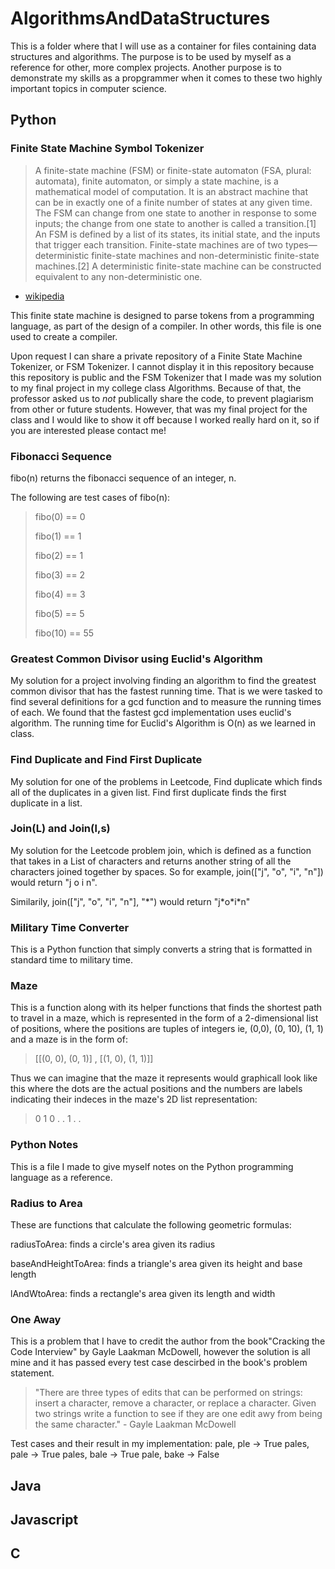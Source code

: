 # AlgorithmsAndDataStructures

This is a folder where that I will use as a container for files containing data structures and algorithms. The purpose is to be used by myself as a reference for other, more complex projects. Another purpose is to demonstrate my skills as a propgrammer when it comes to these two highly important topics in computer science.

## Python

### Finite State Machine Symbol Tokenizer

> A finite-state machine (FSM) or finite-state automaton (FSA, plural: automata), finite automaton, or simply a state machine, is a mathematical model of computation. It is an abstract machine that can be in exactly one of a finite number of states at any given time. The FSM can change from one state to another in response to some inputs; the change from one state to another is called a transition.[1] An FSM is defined by a list of its states, its initial state, and the inputs that trigger each transition. Finite-state machines are of two types—deterministic finite-state machines and non-deterministic finite-state machines.[2] A deterministic finite-state machine can be constructed equivalent to any non-deterministic one.

- [wikipedia](https://en.wikipedia.org/wiki/Finite-state_machine)

This finite state machine is designed to parse tokens from a programming language, as part of the design of a compiler. In other words, this file is one used to create a compiler.

Upon request I can share a private repository of a Finite State Machine Tokenizer, or FSM Tokenizer. I cannot display it in this repository because this repository is public and the FSM Tokenizer that I made was my solution to my final project in my college class Algorithms. Because of that, the professor asked us to _not_ publically share the code, to prevent plagiarism from other or future students. However, that was my final project for the class and I would like to show it off because I worked really hard on it, so if you are interested please contact me!

### Fibonacci Sequence

fibo(n) returns the fibonacci sequence of an integer, n.

The following are test cases of fibo(n):

> fibo(0) == 0
>
> fibo(1) == 1
>
> fibo(2) == 1
>
> fibo(3) == 2
>
> fibo(4) == 3
>
> fibo(5) == 5
>
> fibo(10) == 55

### Greatest Common Divisor using Euclid's Algorithm

My solution for a project involving finding an algorithm to find the greatest common divisor that has the fastest running time. That is we were tasked to find several definitions for a gcd function and to measure the running times of each. We found that the fastest gcd implementation uses euclid's algorithm. The running time for Euclid's Algorithm is O(n) as we learned in class.

### Find Duplicate and Find First Duplicate

My solution for one of the problems in Leetcode, Find duplicate which finds all of the duplicates in a given list. Find first duplicate finds the first duplicate in a list.

### Join(L) and Join(l,s)

My solution for the Leetcode problem join, which is defined as a function that takes in a List of characters and returns another string of all the characters joined together by spaces. So for example, join(["j", "o", "i", "n"]) would return "j o i n".

Similarily, join(["j", "o", "i", "n"], "\*") would return "j\*o\*i\*n"

### Military Time Converter

This is a Python function that simply converts a string that is formatted in standard time to military time.

### Maze

This is a function along with its helper functions that finds the shortest path to travel in a maze, which is represented in the form of a 2-dimensional list of positions, where the positions are tuples of integers ie, (0,0), (0, 10), (1, 1) and a maze is in the form of:

> [[(0, 0), (0, 1)] , [(1, 0), (1, 1)]]

Thus we can imagine that the maze it represents would graphicall look like this where the dots are the actual positions and the numbers are labels indicating their indeces in the maze's 2D list representation:

> 0 1
> 0 . .
> 1 . .

### Python Notes

This is a file I made to give myself notes on the Python programming language as a reference.

### Radius to Area

These are functions that calculate the following geometric formulas:

radiusToArea: finds a circle's area given its radius

baseAndHeightToArea: finds a triangle's area given its height and base length

lAndWtoArea: finds a rectangle's area given its length and width

### One Away
This is a problem that I have to credit the author from the book"Cracking the Code Interview" by Gayle Laakman McDowell, however the solution is all mine and it has passed every test case descirbed in the book's problem statement.
> "There are three types of edits that can be performed on strings: insert a character, remove a character,
> or replace a character. Given two strings write a function to see if they are one edit awy from being the same character." - Gayle Laakman McDowell

Test cases and their result in my implementation:
pale, ple -> True
pales, pale -> True
pales, bale -> True
pale, bake -> False

## Java

## Javascript

## C
